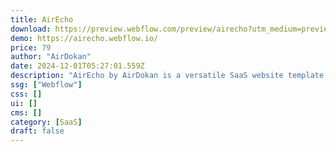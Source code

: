 ```yaml
---
title: AirEcho
download: https://preview.webflow.com/preview/airecho?utm_medium=preview_link&utm_source=designer&utm_content=airecho&preview=4348d1b20291ee5b80e939517b12323d&locale=en&workflow=preview
demo: https://airecho.webflow.io/
price: 79
author: "AirDokan"
date: 2024-12-01T05:27:01.559Z
description: "AirEcho by AirDokan is a versatile SaaS website template for AI Audio and Video, featuring multiple pages. Built with Finsweet Client First naming for easy customization, it includes sleek animations for a dynamic, engaging experience."
ssg: ["Webflow"]
css: []
ui: []
cms: []
category: [SaaS]
draft: false
---
```

